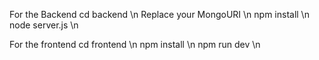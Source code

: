 For the Backend 
cd backend \n
Replace your MongoURI \n
npm install \n
node server.js \n

For the frontend
cd frontend \n
npm install \n
npm run dev \n
